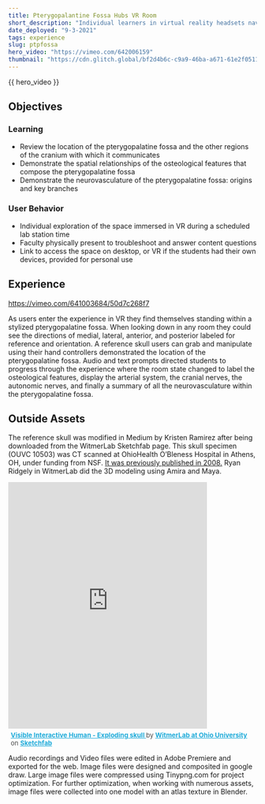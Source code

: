 ```yaml
---
title: Pterygopalantine Fossa Hubs VR Room
short_description: "Individual learners in virtual reality headsets navigate the complex cranial region of the pterygopalatine fossa."
date_deployed: "9-3-2021"
tags: experience
slug: ptpfossa
hero_video: "https://vimeo.com/642006159"
thumbnail: "https://cdn.glitch.global/bf2d4b6c-c9a9-46ba-a671-61e2f05114b6/hubs4.png?v=1648918733425"
---
```


{{ hero_video }}

## Objectives

### Learning

- Review the location of the pterygopalatine fossa and the other regions of the cranium with which it communicates
- Demonstrate the spatial relationships of the osteological features that compose the pterygopalatine fossa
- Demonstrate the neurovasculature of the pterygopalatine fossa: origins and key branches

### User Behavior

- Individual exploration of the space immersed in VR during a scheduled lab station time
- Faculty physically present to troubleshoot and answer content questions
- Link to access the space on desktop, or VR if the students had their own devices, provided for personal use

## Experience

https://vimeo.com/641003684/50d7c268f7

As users enter the experience in VR they find themselves standing within a stylized pterygopalatine fossa. When looking down in any room they could see the directions of medial, lateral, anterior, and posterior labeled for reference and orientation. A reference skull users can grab and manipulate using their hand controllers demonstrated the location of the pterygopalatine fossa. Audio and text prompts directed students to progress through the experience where the room state changed to label the osteological features, display the arterial system, the cranial nerves, the autonomic nerves, and finally a summary of all the neurovasculature within the pterygopalatine fossa. 

## Outside Assets 
The reference skull was modified in Medium by Kristen Ramirez after being downloaded from the WitmerLab Sketchfab page. This skull specimen (OUVC 10503) was CT scanned at OhioHealth O’Bleness Hospital in Athens, OH, under funding from NSF. [It was previously published in 2008.](http://bit.ly/2LLot8M) Ryan Ridgely in WitmerLab did the 3D modeling using Amira and Maya.


<div class="sketchfab-embed-wrapper"> <iframe title="Visible Interactive Human - Exploding skull" frameborder="0" allowfullscreen mozallowfullscreen="true" webkitallowfullscreen="true" allow="autoplay; fullscreen; xr-spatial-tracking" xr-spatial-tracking execution-while-out-of-viewport execution-while-not-rendered web-share src="https://sketchfab.com/models/252887e2e755427c90d9e3d0c6d3025f/embed"width="80%" height="500px"> </iframe> <p style="font-size: 13px; font-weight: normal; margin: 5px; color: #4A4A4A;"> <a href="https://sketchfab.com/3d-models/visible-interactive-human-exploding-skull-252887e2e755427c90d9e3d0c6d3025f?utm_medium=embed&utm_campaign=share-popup&utm_content=252887e2e755427c90d9e3d0c6d3025f" target="_blank" style="font-weight: bold; color: #1CAAD9;"> Visible Interactive Human - Exploding skull </a> by <a href="https://sketchfab.com/witmerlab?utm_medium=embed&utm_campaign=share-popup&utm_content=252887e2e755427c90d9e3d0c6d3025f" target="_blank" style="font-weight: bold; color: #1CAAD9;"> WitmerLab at Ohio University </a> on <a href="https://sketchfab.com?utm_medium=embed&utm_campaign=share-popup&utm_content=252887e2e755427c90d9e3d0c6d3025f" target="_blank" style="font-weight: bold; color: #1CAAD9;">Sketchfab</a></p></div>

Audio recordings and Video files were edited in Adobe Premiere and exported for the web. Image files were designed and composited in google draw. Large image files were compressed using Tinypng.com for project optimization. For further optimization, when working with numerous assets,  image files were collected into one model with an  atlas texture in Blender.  
